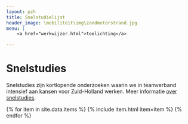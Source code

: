 ```yaml
---
layout: pzh
title: Snelstudielijst
header_image: \mobiliteit\img\zandmotorstrand.jpg
menu: |
    <a href="werkwijzer.html">toelichting</a>

---
```

# Snelstudies

Snelstudies zijn kortlopende onderzoeken waarin we in teamverband intensief aan kansen voor Zuid-Holland werken. Meer informatie [over snelstudies](werkwijzer).

<div class="item-list">
  {% for item in site.data.items %}
    {% include item.html item=item %}
  {% endfor %}
</div>
